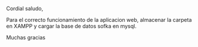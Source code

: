 Cordial saludo, 

Para el correcto funcionamiento de la aplicacion web, almacenar la carpeta en XAMPP y cargar la base de datos sofka en mysql. 

Muchas gracias